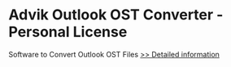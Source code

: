# Advik Outlook OST Converter - Personal License
Software to Convert Outlook OST Files
[>> Detailed information](https://secure.shareit.com/shareit/product.html?productid=300857073&affiliateid=200057808)